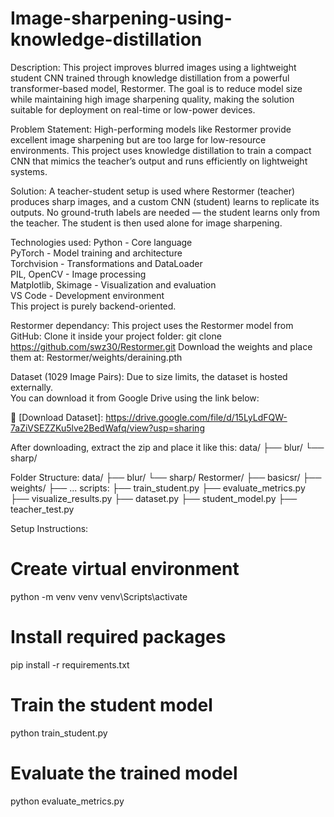 # Image-sharpening-using-knowledge-distillation
Description: This project improves blurred images using a lightweight student CNN trained through knowledge distillation from a powerful transformer-based model, Restormer. The goal is to reduce model size while maintaining high image sharpening quality, making the solution suitable for deployment on real-time or low-power devices.

Problem Statement: High-performing models like Restormer provide excellent image sharpening but are too large for low-resource environments. This project uses knowledge distillation to train a compact CNN that mimics the teacher’s output and runs efficiently on lightweight systems.

Solution: A teacher-student setup is used where Restormer (teacher) produces sharp images, and a custom CNN (student) learns to replicate its outputs. No ground-truth labels are needed — the student learns only from the teacher. The student is then used alone for image sharpening.

Technologies used: Python - Core language  
PyTorch - Model training and architecture  
Torchvision - Transformations and DataLoader  
PIL, OpenCV - Image processing  
Matplotlib, Skimage - Visualization and evaluation  
VS Code - Development environment  
This project is purely backend-oriented.

Restormer dependancy: This project uses the Restormer model from GitHub:
Clone it inside your project folder:
git clone https://github.com/swz30/Restormer.git
Download the weights and place them at:
Restormer/weights/deraining.pth

Dataset (1029 Image Pairs):
Due to size limits, the dataset is hosted externally.  
You can download it from Google Drive using the link below:

🔗 [Download Dataset]: https://drive.google.com/file/d/15LyLdFQW-7aZiVSEZZKu5lve2BedWafq/view?usp=sharing

After downloading, extract the zip and place it like this:
data/
├── blur/
└── sharp/


Folder Structure: 
data/
├── blur/
└── sharp/
Restormer/
├── basicsr/
├── weights/
├── ...
scripts:
├── train_student.py
├── evaluate_metrics.py
├── visualize_results.py
├── dataset.py
├── student_model.py
├── teacher_test.py

Setup Instructions: 
# Create virtual environment
python -m venv venv
venv\Scripts\activate

# Install required packages
pip install -r requirements.txt

# Train the student model
python train_student.py

# Evaluate the trained model
python evaluate_metrics.py
